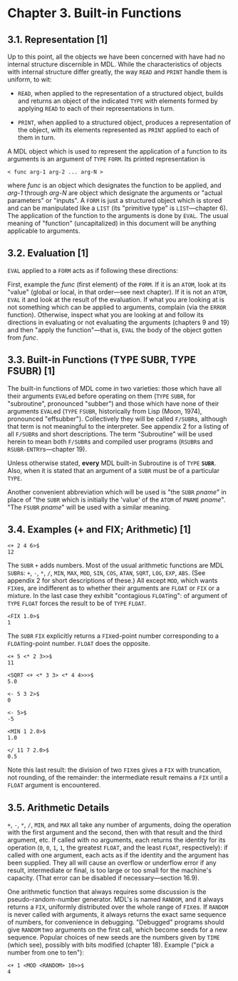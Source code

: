 # Chapter 3. Built-in Functions

## 3.1. Representation [1]

Up to this point, all the objects we have been concerned with have had 
no internal structure discernible in MDL. While the characteristics of 
objects with internal structure differ greatly, the way `READ` and 
`PRINT` handle them is uniform, to wit:

* `READ`, when applied to the representation of a structured object, 
builds and returns an object of the indicated `TYPE` with elements 
formed by applying `READ` to each of their representations in turn.

* `PRINT`, when applied to a structured object, produces a 
representation of the object, with its elements represented as `PRINT` 
applied to each of them in turn.

A MDL object which is used to represent the application of a function 
to its arguments is an argument of `TYPE` `FORM`. Its printed 
representation is

```no-highlight
< func arg-1 arg-2 ... arg-N >
```

where *func* is an object which designates the function to be applied, 
and *arg-1* through *arg-N* are object which designate the arguments 
or "actual parameters" or "inputs". A `FORM` is just a structured 
object which is stored and can be manipulated like a `LIST` (its 
"primitive type" is `LIST`—chapter 6). The application of the function 
to the arguments is done by `EVAL`. The usual meaning of "function" 
(uncapitalized) in this document will be anything applicable to 
arguments.

## 3.2. Evaluation [1]

`EVAL` applied to a `FORM` acts as if following these directions:

First, example the *func* (first element) of the `FORM`. If it is an 
`ATOM`, look at its "value" (global or local, in that order—see next 
chapter). If it is not an `ATOM`, `EVAL` it and look at the result of 
the evaluation. If what you are looking at is not something which can 
be applied to arguments, complain (via the `ERROR` function). 
Otherwise, inspect what you are looking at and follow its directions 
in evaluating or not evaluating the arguments (chapters 9 and 19) and 
then "apply the function"—that is, `EVAL` the body of the object 
gotten from *func*.

## 3.3. Built-in Functions (TYPE SUBR, TYPE FSUBR) [1]

The built-in functions of MDL come in two varieties: those which have 
all their arguments `EVAL`ed before operating on them (`TYPE` `SUBR`, 
for "subroutine", pronounced "subber") and those which have none of 
their arguments `EVAL`ed (`TYPE` `FSUBR`, historically from Lisp 
(Moon, 1974), pronounced "effsubber"). Collectively they will be 
called `F/SUBR`s, although that term is not meaningful to the 
interpreter. See appendix 2 for a listing of all `F/SUBR`s and short 
descriptions. The term "Subroutine" will be used herein to mean both 
`F/SUBR`s and compiled user programs (`RSUBR`s and 
`RSUBR-ENTRY`s—chapter 19).

Unless otherwise stated, **every** MDL built-in Subroutine is of 
`TYPE` **`SUBR`**. Also, when it is stated that an argument of a 
`SUBR` must be of a particular `TYPE`.

Another convenient abbreviation which will be used is "the `SUBR` 
*pname*" in place of "the `SUBR` which is initially the 'value' of the 
`ATOM` of `PNAME` *pname*". "The `FSUBR` *pname*" will be used with a 
similar meaning.

## 3.4. Examples (+ and FIX; Arithmetic) [1]

```no-highlight
<+ 2 4 6>$
12
```

The `SUBR` `+` adds numbers. Most of the usual arithmetic functions 
are MDL `SUBR`s: `+`, `-`, `*`, `/`, `MIN`, `MAX`, `MOD`, `SIN`, 
`COS`, `ATAN`, `SQRT`, `LOG`, `EXP`, `ABS`. (See appendix 2 for short 
descriptions of these.) All except `MOD`, which wants `FIX`es, are 
indifferent as to whether their arguments are `FLOAT` or `FIX` or a 
mixture. In the last case they exhibit "contagious `FLOAT`ing": of 
argument of `TYPE` `FLOAT` forces the result to be of `TYPE` `FLOAT`.

```no-highlight
<FIX 1.0>$
1
```

The `SUBR` `FIX` explicitly returns a `FIX`ed-point number 
corresponding to a `FLOAT`ing-point number. `FLOAT` does the opposite.

```no-highlight
<+ 5 <* 2 3>>$
11

<SQRT <+ <* 3 3> <* 4 4>>>$
5.0

<- 5 3 2>$
0

<- 5>$
-5

<MIN 1 2.0>$
1.0

</ 11 7 2.0>$
0.5
```

Note this last result: the division of two `FIX`es gives a `FIX` with 
truncation, not rounding, of the remainder: the intermediate result 
remains a `FIX` until a `FLOAT` argument is encountered.

## 3.5. Arithmetic Details

`+`, `-`, `*`, `/`, `MIN`, and `MAX` all take any number of arguments, 
doing the operation with the first argument and the second, then with 
that result and the third argument, etc. If called with no arguments, 
each returns the identity for its operation (`0`, `0`, `1`, `1`, the 
greatest `FLOAT`, and the least `FLOAT`, respectively): if called with 
one argument, each acts as if the identity and the argument has been 
supplied. They all will cause an overflow or underflow error if any 
result, intermediate or final, is too large or too small for the 
machine's capacity. (That error can be disabled if necessary—section 
16.9).

One arithmetic function that always requires some discussion is the 
pseudo-random-number generator. MDL's is named `RANDOM`, and it always 
returns a `FIX`, uniformly distributed over the whole range of 
`FIX`es. If `RANDOM` is never called with arguments, it always returns 
the exact same sequence of numbers, for convenience in debugging. 
"Debugged" programs should give `RANDOM` two arguments on the first 
call, which become seeds for a new sequence. Popular choices of new 
seeds are the numbers given by `TIME` (which see), possibly with bits 
modified (chapter 18). Example ("pick a number from one to ten"):

```no-highlight
<+ 1 <MOD <RANDOM> 10>>$
4
```
